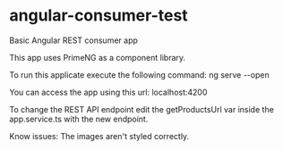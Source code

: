# angular-consumer-test
Basic Angular REST consumer app

This app uses PrimeNG as a component library.

To run this applicate execute the following command:
ng serve --open

You can access the app using this url:
localhost:4200

To change the REST API endpoint edit the getProductsUrl var inside the app.service.ts with the new endpoint.

Know issues: The images aren't styled correctly.

